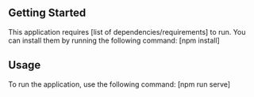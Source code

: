 ## Getting Started

This application requires [list of dependencies/requirements] to run. You can install them by running the following command:
[npm install]

## Usage
To run the application, use the following command:
[npm run serve]
